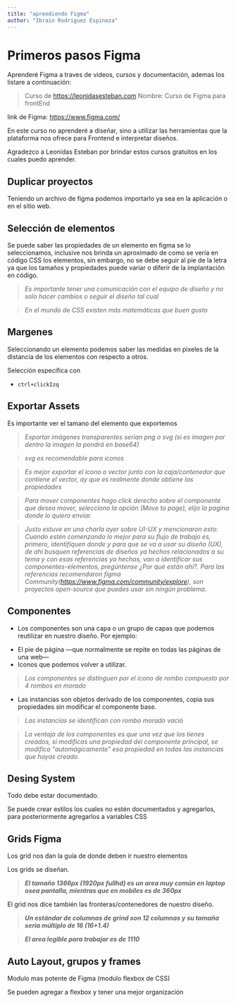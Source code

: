 ```yaml
---
title: "aprendiendo Figma"
author: "Ibrain Rodriguez Espinoza"
---
```

# Primeros pasos Figma

Aprenderé Figma a traves de videos, cursos y documentación, ademas los listare a continuación:

> Curso de https://leonidasesteban.com 
> Nombre: Curso de Figma para frontEnd

link de Figma: https://www.figma.com/

En este curso no aprenderé a diseñar, sino a utilizar las herramientas que la plataforma nos ofrece para Frontend e interpretar diseños.

Agradezco a Leonidas Esteban por brindar estos cursos gratuitos en los cuales puedo aprender.

## Duplicar proyectos

Teniendo un archivo de figma podemos importarlo ya sea en la aplicación o en el sitio web.

## Selección de elementos

Se puede saber las propiedades de un elemento en figma se lo seleccionamos, inclusive nos brinda un aproximado de como se vería en código CSS los elementos, sin embargo, no se debe seguir al pie de la letra ya que los tamaños y propiedades puede variar o diferir de la implantación en código.

> *Es importante tener una comunicación con el equipo de diseño y no solo hacer cambios o seguir el diseño tal cual*

> *En el mundo de CSS existen más matemáticas que buen gusto*

## Margenes

Seleccionando un elemento podemos saber las medidas en pixeles de la distancia de los elementos con respecto a otros.

Selección especifica con 

- `ctrl+clickIzq`

## Exportar Assets

Es importante ver el tamano del elemento que exportemos

> *Exportar imágenes transparentes serian png o svg (si es imagen por dentro la imagen la pondrá en base64)*

> *svg es recomendable para iconos*

> *Es mejor exportar el icono o vector junto con la caja/contenedor que contiene el vector, ay que es realmente donde obtiene las propiedades*

> *Para mover componentes hago click derecho sobre el componente que deseo mover, selecciono la opción (Move to page), elijo la pagina donde lo quiero envíar.*

> *Justo estuve en una charla ayer sobre UI-UX y mencionaron esto: Cuando estén comenzando lo mejor para su flujo de trabajo es, primero, identifiquen donde y para que se va a usar su diseño (UX), de ahí busquen referencias de diseños ya hechos relacionados a su tema y con esas referencias ya hechas, van a identificar sus componentes-elementos, pregúntense ¿Por qué están ahí?. Para las referencias recomendaron figma Community(https://www.figma.com/community/explore), son proyectos open-source que puedes usar sin ningún problema.*


## Componentes

+ Los componentes son una capa o un grupo de capas que podemos reutilizar en nuestro diseño. Por ejemplo:
- El pie de página —que normalmente se repite en todas las páginas de una web—
- Iconos que podemos volver a utilizar.

> *Los componentes se distinguen por el icono de rombo compuesto por 4 rombos en morado*

+ Las instancias son objetos derivado de los componentes, copia sus propiedades sin modificar el componente base.

> *Las instancias se identifican con rombo morado vació*

> *La ventaja de los componentes es que una vez que los tienes creados, si modificas una propiedad del componente principal, se modifica "automágicamente" esa propiedad en todas las instancias que hayas creado.*

## Desing System

Todo debe estar documentado.

Se puede crear estilos los cuales no estén documentados y agregarlos, para posteriormente agregarlos a variables CSS

## Grids Figma

Los grid nos dan la guía de donde deben ir nuestro elementos

Los grids se diseñan.

> ***El tamaño 1366px (1920px fullhd) es un area muy común en laptop osea pantalla, mientras que en mobiles es de 360px***

El grid nos dice también las fronteras/contenedores de nuestro diseño.

> ***Un estándar de columnas de grind son 12 columnas y su tamaña seria múltiplo de 16 (16+1.4)***

> ***El area legible para trabajar es de 1110***

## Auto Layout, grupos y frames

Modulo mas potente de Figma (modulo flexbox de CSS)

Se pueden agregar a flexbox y tener una mejor organización